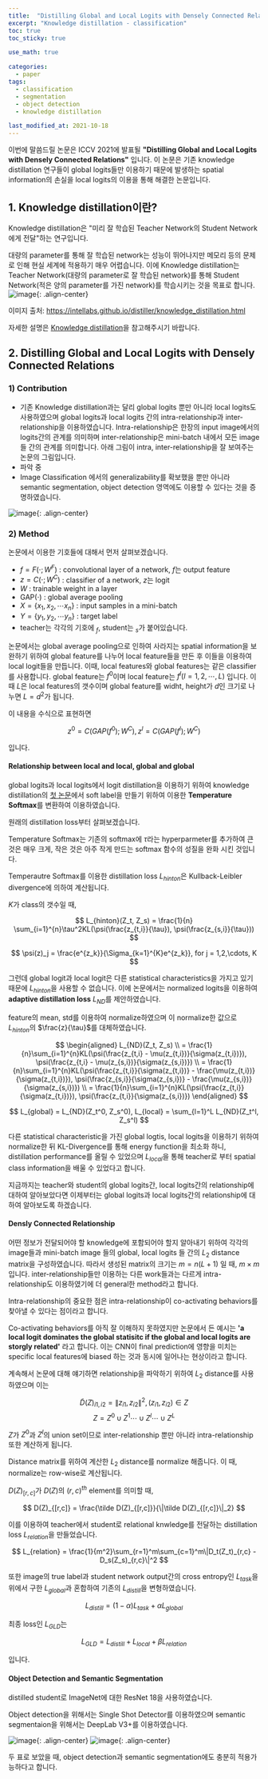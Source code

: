 ```yaml
---
title:  "Distilling Global and Local Logits with Densely Connected Relations"
excerpt: "Knowledge distillation - classification"
toc: true
toc_sticky: true

use_math: true

categories:
  - paper
tags:
  - classification
  - segmentation
  - object detection
  - knowledge distillation

last_modified_at: 2021-10-18
---
```

이번에 말씀드릴 논문은 ICCV 2021에 발표될 **"Distilling Global and Local Logits with Densely Connected Relations"** 입니다. 이 논문은 기존 knowledge distillation 연구들이 global logits들만 이용하기 때문에 발생하는 spatial information의 손실을 local logits의 이용을 통해 해결한 논문입니다.

## 1. Knowledge distillation이란?
Knowledge distillation은 "미리 잘 학습된 Teacher Network의 Student Network에게 전달"하는 연구입니다. 

대량의 parameter를 통해 잘 학습된 network는 성능이 뛰어나지만 메모리 등의 문제로 인해 현실 세계에 적용하기 매우 어렵습니다. 이에 Knowledge distillation는 Teacher Network(대량의 parameter로 잘 학습된 network)를 통해 Student Network(적은 양의 parameter를 가진 network)를 학습시키는 것을 목표로 합니다. 
![image](https://user-images.githubusercontent.com/32087995/137644654-a69326e1-95dd-4d5b-8ea6-07e7eba6942b.png){: .align-center}

이미지 출처: https://intellabs.github.io/distiller/knowledge_distillation.html

자세한 설명은 [Knowledge distillation](https://light-tree.tistory.com/196)을 참고해주시기 바랍니다.

## 2. Distilling Global and Local Logits with Densely Connected Relations
### 1) Contribution
- 기존 Knowledge distillation과는 달리 global logits 뿐만 아니라 local logits도 사용하였으며 global logits과 local logits 간의 intra-relationship과 inter-relationship을 이용하였습니다. Intra-relationship은 한장의 input image에서의 logits간의 관계를 의미하며 inter-relationship은 mini-batch 내에서 모든 image들 간의 관계를 의미합니다. 아래 그림이 intra, inter-relationship을 잘 보여주는 논문의 그림입니다.
- 파악 중
- Image Classification 에서의 generalizability를 확보했을 뿐만 아니라 semantic segmentation, object detection 영역에도 이용할 수 있다는 것을 증명하였습니다.

![image](https://user-images.githubusercontent.com/32087995/137646603-6c802372-acd3-4d10-9fa6-2cbe052967db.png){: .align-center}

### 2) Method
논문에서 이용한 기호들에 대해서 먼저 살펴보겠습니다.

- $f = F(\cdot ;W^F)$ : convolutional layer of a network, $f$는 output feature
- $z = C(\cdot ;W^C)$ : classifier of a network, $z$는 logit
- $W$ : trainable weight in a layer
- GAP($\cdot$) : global average pooling
- $X = \{x_1, x_2, \cdots x_n\}$ : input samples in a mini-batch
- $Y = \{y_1, y_2, \cdots y_n\}$ : target label
- teacher는 각각의 기호에 $_f$, student는 $_s$가 붙어있습니다.

논문에서는 global average pooling으로 인하여 사라지는 spatial information을 보완하기 위하여 global feature를 나누어 local feature들을 만든 후 이들을 이용하여 local logit들을 만듭니다. 이때, local features와 global features는 같은 classifier를 사용합니다. global feature는 $f^0$이며 local feature는 $f^l (l =1,2, \cdots , L)$ 입니다. 이 때 $L$은 local features의 갯수이며 global feature를 widht, height가 $d$인 크기로 나누면 $L=d^2$가 됩니다.

이 내용을 수식으로 표현하면

$$
z^0 = C(GAP(f^0);W^C), z^l = C(GAP(f^l); W^C)
$$

입니다. 

#### Relationship between local and local, global and global
global logits과 local logits에서 logit distillation을 이용하기 위하여 knowledge distillation의 [첫 논문](https://arxiv.org/abs/1503.02531)에서 soft label을 만들기 위하여 이용한 **Temperature Softmax**를 변환하여 이용하였습니다. 

원래의 distillation loss부터 살펴보겠습니다. 

Temperature Softmax는 기존의 softmax에 $\tau$라는 hyperparmeter를 추가하여 큰 것은 매우 크게, 작은 것은 아주 작게 만드는 softmax 함수의 성질을 완화 시킨 것입니다. 

Temperautre Softmax를 이용한 distillation loss $L_{hinton}$은 Kullback-Leibler divergence에 의하여 계산됩니다.

$K$가 class의 갯수일 때,

$$
L_{hinton}(Z_t, Z_s) = \frac{1}{n} \sum_{i=1}^{n}\tau^2KL(\psi(\frac{z_{t,i}}{\tau}), \psi(\frac{z_{s,i}}{\tau}))
$$

$$
\psi(z)_j = \frac{e^{z_k}}{\Sigma_{k=1}^{K}e^{z_k}}, for j = 1,2,\cdots, K
$$


그런데 global logit과 local logit은 다른 statistical characteristics을 가지고 있기 때문에 $L_{hinton}$을 사용할 수 없습니다. 이에 논문에서는 normalized logits을 이용하여 **adaptive distillation loss** $L_{ND}$를 제안하였습니다.

feature의 mean, std를 이용하여 normalize하였으며 이 normalize한 값으로 $L_{hinton}$의 $\frac{z}{\tau}$를 대체하였습니다.

$$
\begin{aligned}
L_{ND}(Z_t, Z_s) \\
= \frac{1}{n}\sum_{i=1}^{n}KL(\psi(\frac{z_{t,i} - \mu(z_{t,i})}{\sigma(z_{t,i})}), \psi(\frac{z_{t,i} - \mu(z_{s,i})}{\sigma(z_{s,i})}) \\
= \frac{1}{n}\sum_{i=1}^{n}KL(\psi(\frac{z_{t,i}}{\sigma(z_{t,i})} - \frac{\mu(z_{t,i})}{\sigma(z_{t,i})}), \psi(\frac{z_{s,i}}{\sigma(z_{s,i})} - \frac{\mu(z_{s,i})}{\sigma(z_{s,i})}) \\
= \frac{1}{n}\sum_{i=1}^{n}KL(\psi(\frac{z_{t,i}}{\sigma(z_{t,i})}), \psi(\frac{z_{t,i}}{\sigma(z_{s,i})})
\end{aligned}
$$

$$
L_{global} = L_{ND}(Z_t^0, Z_s^0), L_{local} = \sum_{l=1}^L L_{ND}(Z_t^l, Z_s^l)
$$

다른 statistical characteristic을 가진 global logtis, local logits을 이용하기 위하여 normalize한 뒤 KL-Divergence를 통해 energy function을 최소화 하니, distillation performance를 올릴 수 있었으며 $L_{local}$을 통해 teacher로 부터 spatial class information을 배울 수 있었다고 합니다.

지금까지는 teacher와 student의 global logits간, local logits간의 relationship에 대하여 알아보았다면 이제부터는 global logits과 local logits간의 relationship에 대하여 알아보도록 하겠습니다.

#### Densly Connected Relationship
어떤 정보가 전달되어야 할 knowledge에 포함되어야 할지 알아내기 위하여 각각의 image들과 mini-batch image 들의 global, local logits 들 간의 $L_2$ distance matrix을 구성하였습니다. 따라서 생성된 matrix의 크기는 $m=n(L+1)$ 일 때, $m \times m$ 입니다. inter-relationship들만 이용하는 다른 work들과는 다르게 intra-relationship도 이용하였기에 더 general한 method라고 합니다.

Intra-relationship의 중요한 점은 intra-relationship이 co-activating behaviors를 찾아낼 수 있다는 점이라고 합니다. 

Co-activating behaviors를 아직 잘 이해하지 못하였지만 논문에서 든 예시는 **'a local logit dominates the global statisitc if the global and local logits are storgly related'** 라고 합니다. 이는 CNN이 final prediction에 영향을 미치는 specific local features에 biased 하는 것과 동시에 일어나는 현상이라고 합니다.

계속해서 논문에 대해 얘기하면 relationship을 파악하기 위하여 $L_2$ distance를 사용하였으며 이는 

$$
\tilde D(Z)_{i1, i2} = \|z_{i1}, z_{i2}\|^2, (z_{i1}, z_{i2}) \in Z
$$
$$
Z = Z^0 \cup Z^1 \cdots\cup Z^l \cdots \cup Z^L
$$

$Z$가 $Z^0$과 $Z^l$의 union set이므로 inter-relationship 뿐만 아니라 intra-relationship 또한 계산하게 됩니다.

Distance matrix를 위하여 계산한 $L_2$ distance를 normalize 해줍니다. 이 때, normalize는 row-wise로 계산됩니다.

$D(Z)_{[r,c]}$가 $D(Z)$의 $(r,c)^{th}$ element를 의미할 때,

$$
D(Z)_{[r,c]} = \frac{\tilde D(Z)_{[r,c]}}{\|\tilde D(Z)_{[r,c]}\|_2}
$$

이를 이용하여 teacher에서 student로 relational knwledge를 전달하는 distillation loss $L_{relation}$을 만들었습니다.

$$
L_{relation} = \frac{1}{m^2}\sum_{r=1}^m\sum_{c=1}^m\|D_t(Z_t)_{r,c} - D_s(Z_s)_{r,c}\|^2
$$

또한 image의 true label과 student network output간의 cross entropy인 $L_{task}$을 위에서 구한 $L_{global}$과 혼합하여 기존의 $L_{distill}$을 변형하였습니다.

$$
L_{distill} = (1-\alpha)L_{task} + \alpha L_{global}
$$

최종 loss인 $L_{GLD}$는 

$$
L_{GLD} = L_{distill} + L_{local} + \beta L_{relation}
$$

입니다.

#### Object Detection and Semantic Segmentation
distilled student로 ImageNet에 대한 ResNet 18을 사용하였습니다. 

Object detection을 위해서는 Single Shot Detector를 이용하였으며 semantic segmentaion을 위해서는 DeepLab V3+를 이용하였습니다.

![image](https://user-images.githubusercontent.com/32087995/137647766-edfe6a1d-271e-4c63-a177-d43626a69a4a.png){: .align-center}
![image](https://user-images.githubusercontent.com/32087995/137647772-c0f0de06-6de1-4211-bac8-56c3c60a0579.png){: .align-center}

두 표로 보았을 때, object detection과 semantic segmentation에도 충분히 적용가능하다고 합니다.